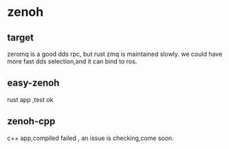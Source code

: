 # zenoh

## target

zeromq is a good dds rpc, but rust zmq is maintained slowly.
we could have more fast dds selection,and it can bind to ros.

## easy-zenoh

rust app ,test ok

## zenoh-cpp 

c++ app,compiled failed , an issue is checking,come soon.

